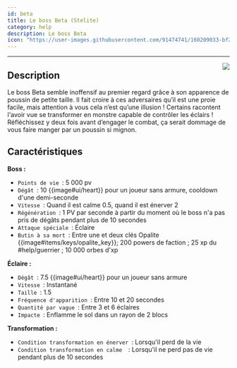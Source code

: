 ```yaml
---
id: beta
title: Le boss Beta (Stelite) 
category: help
description: Le boss Beta
icon: "https://user-images.githubusercontent.com/91474741/160209033-bf2f7ee5-9991-477b-92ec-1169cc2915bc.png"
---
```

___
<img style="float:right;max-width: 300px;" src="https://user-images.githubusercontent.com/91474741/160209033-bf2f7ee5-9991-477b-92ec-1169cc2915bc.png">

## Description 

Le boss Beta semble inoffensif au premier regard grâce à son apparence de poussin de petite
taille. Il fait croire à ces adversaires qu’il est une proie facile, mais attention à vous cela
n’est qu’une illusion ! Certains racontent l'avoir vue se transformer en monstre capable de
contrôler les éclairs !
Réfléchissez y deux fois avant d’engager le combat, ça serait dommage de vous faire
manger par un poussin si mignon.

## Caractéristiques 
**Boss :**  
- ``Points de vie ``: 5 000 pv
- ``Dégât ``: 10 {{image#ui/heart}} pour un joueur sans armure, cooldown d'une demi-seconde
- ``Vitesse ``: Quand il est calme 0.5, quand il est énerver 2
- ``Régénération ``: 1 PV par seconde à partir du moment où le boss n'a pas pris de dégâts pendant plus de 10 secondes
- ``Attaque spéciale ``: Éclaire 
- ``Butin à sa mort ``: Entre une et deux clés Opalite {{image#items/keys/opalite_key}}; 200 powers de faction ; 25 xp du #help/guerrier ; 10 000 orbes d'xp

**Éclaire :** 

- ``Dégât ``: 7.5 {{image#ui/heart}} pour un joueur sans armure 
- ``Vitesse ``: Instantané
- ``Taille ``: 1.5
- ``Fréquence d'apparition ``: Entre 10 et 20 secondes 
- ``Quantité par vague ``: Entre 3 et 6 éclaires
- ``Impacte ``: Enflamme le sol dans un rayon de 2 blocs

**Transformation :** 

- ``Condition transformation en énerver ``: Lorsqu'il perd de la vie
- ``Condition transformation en calme  ``: Lorsqu'il ne perd pas de vie pendant plus de 10 secondes